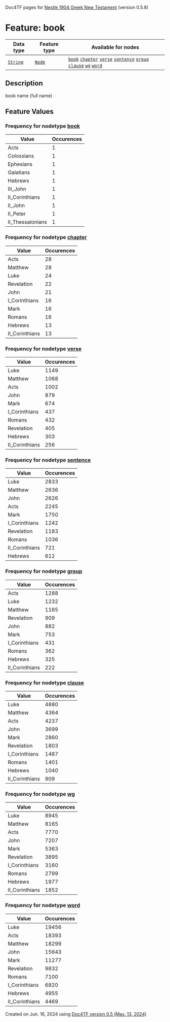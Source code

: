 Doc4TF pages for [Nestle 1904 Greek New Testament](https://github.com/saulocantanhede/tfgreek2/tree/main/tf) (version 0.5.8)
# Feature: book
Data type|Feature type|Available for nodes
---|---|---
[`String`](featuresbydatatype.md#string)|[`Node`](featuresbytype.md#node)| [`book`](featuresbynodetype.md#book)  [`chapter`](featuresbynodetype.md#chapter)  [`verse`](featuresbynodetype.md#verse)  [`sentence`](featuresbynodetype.md#sentence)  [`group`](featuresbynodetype.md#group)  [`clause`](featuresbynodetype.md#clause)  [`wg`](featuresbynodetype.md#wg)  [`word`](featuresbynodetype.md#word) 
## Description
book name (full name)
## Feature Values
### Frequency for nodetype [book](featuresbynodetype.md#book)
Value|Occurences
---|---
Acts|1
Colossians|1
Ephesians|1
Galatians|1
Hebrews|1
III_John|1
II_Corinthians|1
II_John|1
II_Peter|1
II_Thessalonians|1
### Frequency for nodetype [chapter](featuresbynodetype.md#chapter)
Value|Occurences
---|---
Acts|28
Matthew|28
Luke|24
Revelation|22
John|21
I_Corinthians|16
Mark|16
Romans|16
Hebrews|13
II_Corinthians|13
### Frequency for nodetype [verse](featuresbynodetype.md#verse)
Value|Occurences
---|---
Luke|1149
Matthew|1068
Acts|1002
John|879
Mark|674
I_Corinthians|437
Romans|432
Revelation|405
Hebrews|303
II_Corinthians|256
### Frequency for nodetype [sentence](featuresbynodetype.md#sentence)
Value|Occurences
---|---
Luke|2833
Matthew|2636
John|2626
Acts|2245
Mark|1750
I_Corinthians|1242
Revelation|1183
Romans|1036
II_Corinthians|721
Hebrews|612
### Frequency for nodetype [group](featuresbynodetype.md#group)
Value|Occurences
---|---
Acts|1288
Luke|1232
Matthew|1165
Revelation|909
John|882
Mark|753
I_Corinthians|431
Romans|362
Hebrews|325
II_Corinthians|222
### Frequency for nodetype [clause](featuresbynodetype.md#clause)
Value|Occurences
---|---
Luke|4880
Matthew|4364
Acts|4237
John|3699
Mark|2860
Revelation|1803
I_Corinthians|1487
Romans|1401
Hebrews|1040
II_Corinthians|909
### Frequency for nodetype [wg](featuresbynodetype.md#wg)
Value|Occurences
---|---
Luke|8945
Matthew|8165
Acts|7770
John|7207
Mark|5363
Revelation|3895
I_Corinthians|3160
Romans|2799
Hebrews|1977
II_Corinthians|1852
### Frequency for nodetype [word](featuresbynodetype.md#word)
Value|Occurences
---|---
Luke|19456
Acts|18393
Matthew|18299
John|15643
Mark|11277
Revelation|9832
Romans|7100
I_Corinthians|6820
Hebrews|4955
II_Corinthians|4469
 

Created on Jun. 16, 2024 using [Doc4TF version 0.5 (May. 13, 2024)](https://github.com/tonyjurg/Doc4TF/blob/main/CreateFeatureDoc.ipynb) 